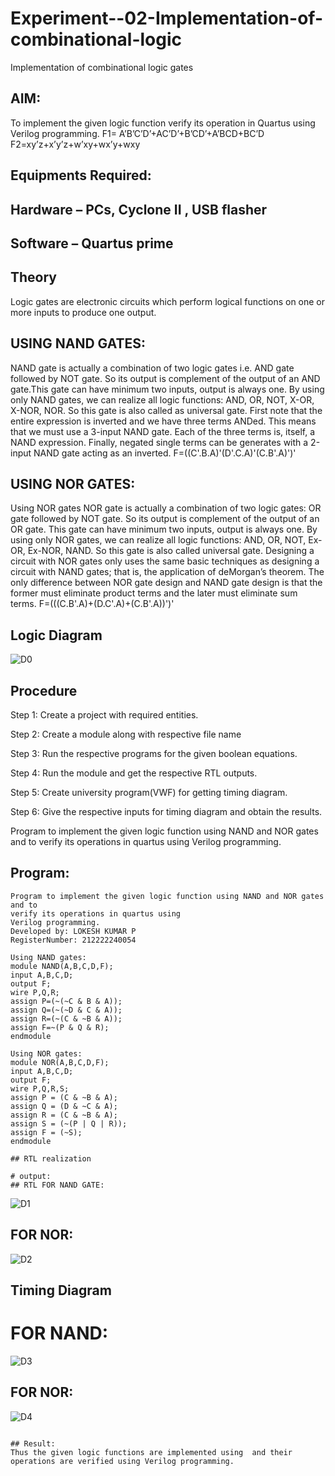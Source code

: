 # Experiment--02-Implementation-of-combinational-logic
Implementation of combinational logic gates
 
## AIM:
To implement the given logic function verify its operation in Quartus using Verilog programming.
 F1= A’B’C’D’+AC’D’+B’CD’+A’BCD+BC’D
F2=xy’z+x’y’z+w’xy+wx’y+wxy
 
 
 
## Equipments Required:
## Hardware – PCs, Cyclone II , USB flasher
## Software – Quartus prime


## Theory
Logic gates are electronic circuits which perform logical functions on one or more inputs
to produce one output.

## USING NAND GATES:
NAND gate is actually a combination of two logic gates i.e. AND gate followed by NOT
gate. So its output is complement of the output of an AND gate.This gate can have
minimum two inputs, output is always one. By using only NAND gates, we can realize all
logic functions: AND, OR, NOT, X-OR, X-NOR, NOR. So this gate is also called as universal
gate. First note that the entire expression is inverted and we have three terms ANDed. This
means that we must use a 3-input NAND gate. Each of the three terms is, itself, a NAND
expression. Finally, negated single terms can be generates with a 2-input NAND gate
acting as an inverted.
F=((C'.B.A)'(D'.C.A)'(C.B'.A)')'

## USING NOR GATES:
Using NOR gates NOR gate is actually a combination of two logic gates: OR gate followed
by NOT gate. So its output is complement of the output of an OR gate. This gate can have
minimum two inputs, output is always one. By using only NOR gates, we can realize all
logic functions: AND, OR, NOT, Ex-OR, Ex-NOR, NAND. So this gate is also called universal
gate. Designing a circuit with NOR gates only uses the same basic techniques as designing
a circuit with NAND gates; that is, the application of deMorgan’s theorem. The only
difference between NOR gate design and NAND gate design is that the former must
eliminate product terms and the later must eliminate sum terms.
F=(((C.B'.A)+(D.C'.A)+(C.B'.A))')'

## Logic Diagram
![D0](https://user-images.githubusercontent.com/119644432/233999418-318ac286-3cc1-4ac4-a7d6-3507012ffb28.png)

## Procedure
Step 1: Create a project with required entities.

Step 2: Create a module along with respective file name

Step 3: Run the respective programs for the given boolean equations.

Step 4: Run the module and get the respective RTL outputs.

Step 5: Create university program(VWF) for getting timing diagram.

Step 6: Give the respective inputs for timing diagram and obtain the results.

Program to implement the given logic function using NAND and NOR gates and to verify
its operations in quartus using Verilog programming.

## Program:
```
Program to implement the given logic function using NAND and NOR gates and to
verify its operations in quartus using
Verilog programming.
Developed by: LOKESH KUMAR P
RegisterNumber: 212222240054

Using NAND gates:
module NAND(A,B,C,D,F);
input A,B,C,D;
output F;
wire P,Q,R;
assign P=(~(~C & B & A));
assign Q=(~(~D & C & A));
assign R=(~(C & ~B & A));
assign F=~(P & Q & R);
endmodule

Using NOR gates:
module NOR(A,B,C,D,F);
input A,B,C,D;
output F;
wire P,Q,R,S;
assign P = (C & ~B & A);
assign Q = (D & ~C & A);
assign R = (C & ~B & A);
assign S = (~(P | Q | R));
assign F = (~S);
endmodule

## RTL realization

# output:
## RTL FOR NAND GATE:
```
![D1](https://user-images.githubusercontent.com/119644432/234000563-33b4a7ec-8338-4cea-ace0-5742ff68a4b7.png)

## FOR NOR:
![D2](https://user-images.githubusercontent.com/119644432/234000724-4717d02d-c71c-4754-9bd5-d17bcb1eb004.png)

## Timing Diagram

# FOR NAND:
![D3](https://user-images.githubusercontent.com/119644432/234000926-3e93994c-495c-4145-96e8-0dd817667e98.png)

## FOR NOR:
![D4](https://user-images.githubusercontent.com/119644432/234001001-fc39914f-3237-4b7d-94fc-8da320aecb72.png)
```

## Result:
Thus the given logic functions are implemented using  and their operations are verified using Verilog programming.
